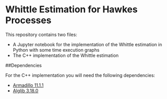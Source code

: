 # Whittle Estimation for Hawkes Processes

This repository contains two files:
- A Jupyter notebook for the implementation of the Whittle estimation in Python with some time execution graphs 
- The C++ implementation of the Whittle estimation

##Dependencies

For the C++ implementation you will need the following dependencies:
- [Armadillo 11.1.1](http://arma.sourceforge.net/download.html)
- [Alglib 3.18.0](https://www.alglib.net/download.php)
